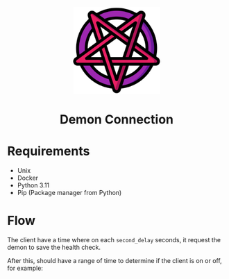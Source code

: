<div style="width:100%;text-align:center;">
    <img src="./assets/pentagram.png" alt="Devil ghost" width="200" height="200"/>
    <h1>Demon Connection</h1>
</div>

# Requirements

- Unix
- Docker
- Python 3.11
- Pip (Package manager from Python)

# Flow

The client have a time where on each `second_delay` seconds, it request the demon to save the health check.

After this, should have a range of time to determine if the client is on or off, for example: